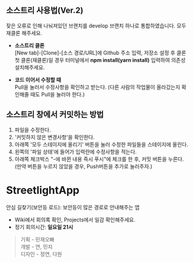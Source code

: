 ## 소스트리 사용법(Ver.2)
잦은 오류로 인해 나눠져있던 브랜치를 develop 브랜치 하나로 통합하였습니다. 모두 재클론 해주세요.

* **소스트리 클론**\
[New tab]-[Clone]-[소스 경로/URL]에 Github 주소 입력, 저장소 설정 후 클론\
첫 클론(재클론)일 경우 터미널에서 **npm install(yarn install)** 입력하여 의존성 설치해주세요.

* **코드 이어서 수정할 때**\
Pull을 눌러서 수정사항을 확인하고 받는다. (다른 사람의 작업물이 올라갔는지 확인해줄 때도 Pull을 눌러야 한다.)

## 소스트리 창에서 커밋하는 방법
1. 파일을 수정한다.
2. '커밋하지 않은 변경사항'을 확인한다.
3. 아래쪽 '모두 스테이지에 올리기' 버튼을 눌러 수정한 파일들을 스테이지에 올린다.
4. 왼쪽의 '파일 상태'에 들어가 입력란에 수정사항을 적는다.
5. 아래쪽 체크박스 "-에 바뀐 내용 즉시 푸시"에 체크를 한 후, 커밋 버튼을 누른다.
   (만약 버튼을 누르지 않았을 경우, Push버튼을 추가로 눌러주자.)


# StreetlightApp
안심 길찾기(보안등 로드): 보안등이 많은 경로로 안내해주는 앱

- Wiki에서 회의록 확인, Projects에서 일감 확인해주세요.
- 정기 회의시간: **일요일 21시**

> 기획 - 민재오빠 \
> 개발 - 연, 민지 \
> 디자인 - 정연, 다원
